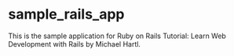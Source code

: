 # sample_rails_app
 This is the sample application for Ruby on Rails Tutorial: Learn Web Development with Rails by Michael Hartl.
